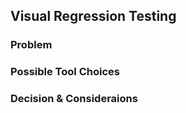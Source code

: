 ## Visual Regression Testing

### Problem


### Possible Tool Choices


### Decision & Consideraions